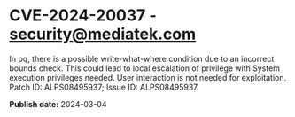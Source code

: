 # CVE-2024-20037 - security@mediatek.com

In pq, there is a possible write-what-where condition due to an incorrect bounds check. This could lead to local escalation of privilege with System execution privileges needed. User interaction is not needed for exploitation. Patch ID: ALPS08495937; Issue ID: ALPS08495937.

**Publish date:** 2024-03-04
